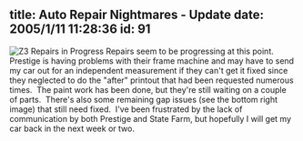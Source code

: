 title: Auto Repair Nightmares - Update
date: 2005/1/11 11:28:36
id: 91
---
![Z3 Repairs in Progress](/photo/z3/RepairPanorama.jpg) Repairs seem to be progressing at this point.  Prestige is having problems with their frame machine and may have to send my car out for an independent measurement if they can't get it fixed since they neglected to do the "after" printout that had been requested numerous times.  The paint work has been done, but they're still waiting on a couple of parts.  There's also some remaining gap issues (see the bottom right image) that still need fixed.  I've been frustrated by the lack of communication by both Prestige and State Farm, but hopefully I will get my car back in the next week or two. 